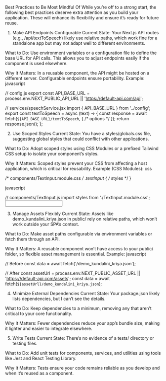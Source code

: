 Best Practices to Be Most Mindful Of
While you’re off to a strong start, the following best practices deserve extra attention as you build your application. These will enhance its flexibility and ensure it’s ready for future reuse.
1. Make API Endpoints Configurable
Current State: Your Next.js API routes (e.g., /api/textToSpeech) likely use relative paths, which work fine for a standalone app but may not adapt well to different environments.

What to Do: Use environment variables or a configuration file to define the base URL for API calls. This allows you to adjust endpoints easily if the component is used elsewhere.

Why It Matters: In a reusable component, the API might be hosted on a different server. Configurable endpoints ensure portability.
Example:
javascript

// config.js
export const API_BASE_URL = process.env.NEXT_PUBLIC_API_URL || 'https://default-api.com/api';

// services/speechService.jsx
import { API_BASE_URL } from '../config';
export const textToSpeech = async (text) => {
  const response = await fetch(`${API_BASE_URL}/textToSpeech`, { /* options */ });
  return response.json();
};

2. Use Scoped Styles
Current State: You have a styles/globals.css file, suggesting global styles that could conflict with other applications.

What to Do: Adopt scoped styles using CSS Modules or a prefixed Tailwind CSS setup to isolate your component’s styles.

Why It Matters: Scoped styles prevent your CSS from affecting a host application, which is critical for reusability.
Example (CSS Modules):
css

/* components/TextInput.module.css */
.textInput { /* styles */ }

javascript

// components/TextInput.js
import styles from './TextInput.module.css';
<input className={styles.textInput} />

3. Manage Assets Flexibly
Current State: Assets like demo_kundalini_kriya.json in public/ rely on relative paths, which won’t work outside your SPA’s context.

What to Do: Make asset paths configurable via environment variables or fetch them through an API.

Why It Matters: A reusable component won’t have access to your public/ folder, so flexible asset management is essential.
Example:
javascript

// Before
const data = await fetch('/demo_kundalini_kriya.json');

// After
const assetUrl = process.env.NEXT_PUBLIC_ASSET_URL || 'https://default-api.com/assets';
const data = await fetch(`${assetUrl}/demo_kundalini_kriya.json`);

4. Minimize External Dependencies
Current State: Your package.json likely lists dependencies, but I can’t see the details.

What to Do: Keep dependencies to a minimum, removing any that aren’t critical to your core functionality.

Why It Matters: Fewer dependencies reduce your app’s bundle size, making it lighter and easier to integrate elsewhere.

5. Write Tests
Current State: There’s no evidence of a tests/ directory or testing files.

What to Do: Add unit tests for components, services, and utilities using tools like Jest and React Testing Library.

Why It Matters: Tests ensure your code remains reliable as you develop and when it’s reused as a component.

